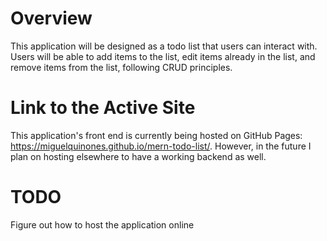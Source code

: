 # Overview

This application will be designed as a todo list that users can interact with. Users will be able to add items to the list, edit items already in the list, and remove items from the list, following CRUD principles.

# Link to the Active Site

This application's front end is currently being hosted on GitHub Pages: https://miguelquinones.github.io/mern-todo-list/. However, in the future I plan on hosting elsewhere to have a working backend as well.

# TODO

Figure out how to host the application online
